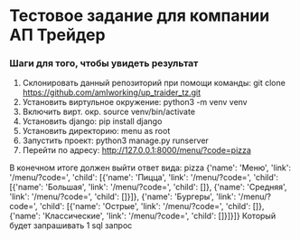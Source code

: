 #  Тестовое задание для компании АП Трейдер

### Шаги для того, чтобы увидеть результат
1. Склонировать данный репозиторий при помощи команды: git clone https://github.com/amIworking/up_traider_tz.git
2. Установить виртульное окружение: python3 -m venv venv
3. Включить вирт. окр. source venv/bin/activate
4. Установить django: pip install django
5. Установить директорию: menu as root
6. Запустить проект: python3 manage.py runserver
7. Перейти по адресу: http://127.0.0.1:8000/menu/?code=pizza

В конечном итоге должен выйти ответ вида:
 pizza {'name': 'Меню', 'link': '/menu/?code=<built-in function id>', 'child': [{'name': 'Пицца', 'link': '/menu/?code=<built-in function id>', 'child': [{'name': 'Большая', 'link': '/menu/?code=<built-in function id>', 'child': []}, {'name': 'Средняя', 'link': '/menu/?code=<built-in function id>', 'child': []}]}, {'name': 'Бургеры', 'link': '/menu/?code=<built-in function id>', 'child': [{'name': 'Острые', 'link': '/menu/?code=<built-in function id>', 'child': []}, {'name': 'Классические', 'link': '/menu/?code=<built-in function id>', 'child': []}]}]} 
Который будет запрашивать 1 sql запрос
